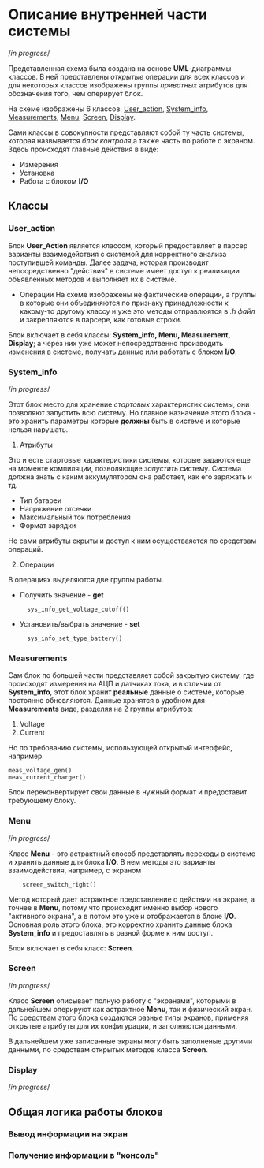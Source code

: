 # Описание внутренней части системы #

/*in progress*/

Представленная схема была создана на основе **UML**-диаграммы классов. В ней представлены *открытые* операции для всех классов и для некоторых классов изображены группы *приватных* атрибутов для обозначения того, чем оперирует блок. 

На схеме изображены 6 классов: [User_action](#USER_ACTION), [System_info](#SYSTEM_INFO), [Measurements](#MEASUREMENTS), 
[Menu](#MENU), [Screen](#SCREEN), [Display](#DISPLAY). 

Сами классы в совокупности представляют собой ту часть системы, которая назвывается *блок контроля*,а также	 часть по работе с экраном.
Здесь происходят главные действия в виде: 

* Измерения 
* Установка
* Работа с блоком **I/O**

## Классы ##


### <a name="USER_ACTION">User_action</a> ###


Блок **User_Action** является классом, который предоставляет в парсер варианты взаимодействия с системой для корректного анализа поступившей команды. Далее задача, которая производит непосредственно "действия" в системе имеет доступ к реализации объявленных методов и выполняет их в системе. 

* Операции
На схеме изображены не фактические операции, а группы в которые они объединяются по признаку принадлежности к какому-то другому классу и уже это методы отправлюятся в *.h файл* и закрепляются в парсере, как готовые строки. 


Блок включает в себя классы: **System_info, Menu, Measurement, Display**; а через них уже может непосредственно производить изменения в системе, получать данные или работать с блоком **I/O**.


### <a name="SYSTEM_INFO">System_info</a> ###

/*in progress*/

Этот блок место для хранение *стартовых* характеристик системы, они позволяют запустить всю систему. Но главное назначение этого блока - это хранить параметры которые **должны** быть в системе и которые нельзя нарушать. 


1. Атрибуты

Это и есть стартовые характеристики системы, которые задаются еще на моменте компиляции, позволяющие *запустить* систему. Система должна знать с каким аккумулятором она работает, как его заряжать и тд.

* Тип батареи
* Напряжение отсечки 
* Максимальный ток потребления
* Формат зарядки

Но сами атрибуты скрыты и доступ к ним осуществаяется по средствам операций.

2. Операции


В операциях выделяются две группы работы.	

* Получить значение - **get**

		sys_info_get_voltage_cutoff()

* Установить/выбрать значение - **set**

		sys_info_set_type_battery()


### <a name="MEASUREMENTS">Measurements</a> ###


Сам блок по большей части представляет собой закрытую систему, где происходят измерения на АЦП и датчиках тока, и в отличии от **System_info**, этот блок хранит **реальные** данные о системе, которые постоянно обновляются. Данные хранятся в удобном для **Measurements** виде, разделяя на 2 группы атрибутов:

1. Voltage  
2. Current

Но по требованию системы, использующей открытый интерфейс, например

	meas_voltage_gen()
	meas_current_charger()

Блок переконвертирует свои данные в нужный формат и предоставит требующему блоку. 

### <a name="MENU">Menu</a> ###

/*in progress*/

Класс **Menu** - это астрактный способ представлять переходы в системе и хранить данные для блока **I/O**. В нем методы это варианты взаимодействия, например, с экраном
	
		screen_switch_right()

Метод который дает астрактное представление о действии на экране, а точнее в **Menu**, потому что происходит именно выбор нового "активного экрана", а в потом это уже и отображается в блоке **I/O**. Основная роль этого блока, это корректно хранить данные блока **System_info** и предоставлять в разной форме к ним доступ.

Блок включает в себя класс: **Screen**.

### <a name="SCREEN">Screen</a> ###

/*in progress*/

Класс **Screen** описывает полную работу с "экранами", которыми в дальнейшем оперируют как астрактное **Menu**, так и физический экран. По средствам этого блока создаются разные типы экранов, применяя открытые атрибуты для их конфигурации, и заполняются данными.

В дальнейшем уже записанные экраны могу быть заполненые другими данными, по средствам открытых методов класса **Screen**.

### <a name="DISPLAY">Display</a> ###

/*in progress*/


## Общая логика работы блоков ##

### Вывод информации на экран ###


### Получение информации в "консоль" ###